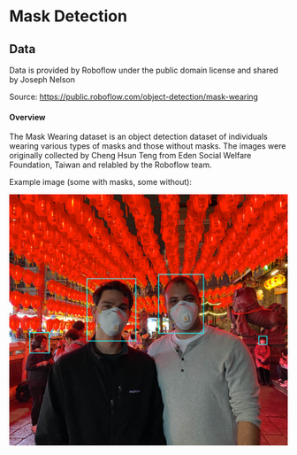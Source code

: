# Mask Detection 

## Data
Data is provided by Roboflow under the public domain license and shared by Joseph Nelson

Source: https://public.roboflow.com/object-detection/mask-wearing

#### Overview
The Mask Wearing dataset is an object detection dataset of individuals wearing various types of masks and those without masks. The images were originally collected by Cheng Hsun Teng from Eden Social Welfare Foundation, Taiwan and relabled by the Roboflow team.

Example image (some with masks, some without):

![alt text](https://github.com/LeKwee/Mask_Detection/blob/master/images/readme_pic1.PNG?raw=true)
